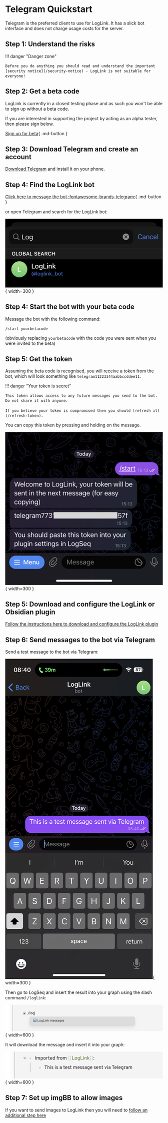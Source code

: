 # Telegram Quickstart

Telegram is the preferred client to use for LogLink. It has a slick bot interface and does not charge usage costs for the server.

## Step 1: Understand the risks

!!! danger "Danger zone"

    Before you do anything you should read and understand the important [security notice](/security-notice) - LogLink is not suitable for everyone!

## Step 2: Get a beta code

LogLink is currently in a closed testing phase and as such you won't be able to sign up without a beta code.

If you are interested in supporting the project by acting as an alpha tester, then please sign below.

[Sign up for beta](https://form.jotform.com/230035811319043){ .md-button }

## Step 3: Download Telegram and create an account

[Download Telegram](https://telegram.org/apps) and install it on your phone.

## Step 4: Find the LogLink bot

[Click here to message the bot :fontawesome-brands-telegram:](https://t.me/loglink_bot){ .md-button }

or open Telegram and search for the LogLink bot:

![](./img/telegram/search_for_bot.png){ width=300 }

## Step 4: Start the bot with your beta code

Message the bot with the following command:

```
/start yourbetacode
```

(obviously replacing `yourbetacode` with the code you were sent when you were invited to the beta)

## Step 5: Get the token

Assuming the beta code is recognised, you will receive a token from the bot, which will look something like `telegram11223344aabbccddee11`.

!!! danger "Your token is secret"

    This token allows access to any future messages you send to the bot. Do not share it with anyone.

    If you believe your token is compromised then you should [refresh it](/refresh-token).

You can copy this token by pressing and holding on the message.

![](./img/telegram/get_token.png){ width=300 }

## Step 5: Download and configure the LogLink or Obsidian plugin

[Follow the instructions here to download and configure the LogLink plugin](/setup-plugin)

## Step 6: Send messages to the bot via Telegram

Send a test message to the bot via Telegram:

![](./img/telegram/test_message_sent.jpeg){ width=300 }

Then go to LogSeq and insert the result into your graph using the slash command `/loglink`:

![](./img/client/slash_command.png){ width=600 }

It will download the message and insert it into your graph:

![](./img/telegram/test_message_received.png){ width=600 }

## Step 7: Set up imgBB to allow images

If you want to send images to LogLink then you will need to [follow an additional step here](/image-upload)



